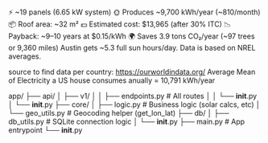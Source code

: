 ⚡ ~19 panels (6.65 kW system)
🌞 Produces ~9,700 kWh/year (~810/month)
📦 Roof area: ~32 m²
💵 Estimated cost: $13,965 (after 30% ITC)
📉 Payback: ~9–10 years at $0.15/kWh
🌍 Saves 3.9 tons CO₂/year (~97 trees or 9,360 miles)
Austin gets ~5.3 full sun hours/day. Data is based on NREL averages.


source to find data per country: https://ourworldindata.org/
Average Mean of Electricity a US house consumes anually = 10,791 kWh/year


app/
├── api/
│   ├── v1/
│   │   ├── endpoints.py     # All routes
│   │   └── __init__.py
│   └── __init__.py
├── core/
│   ├── logic.py             # Business logic (solar calcs, etc)
│   └── geo_utils.py         # Geocoding helper (get_lon_lat)
├── db/
│   ├── db_utils.py          # SQLite connection logic
│   └── __init__.py
├── main.py                  # App entrypoint
└── __init__.py



